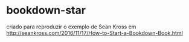 # bookdown-star
criado para reproduzir o exemplo de Sean Kross em http://seankross.com/2016/11/17/How-to-Start-a-Bookdown-Book.html
